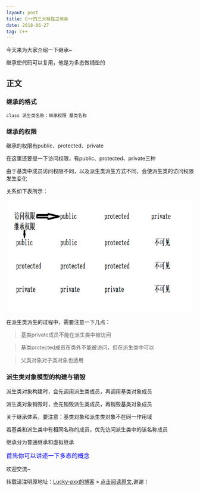 ```yaml
---
layout: post
title: C++的三大特性之继承
date: 2018-06-27
tag: C++
---  
```


今天来为大家介绍一下继承~

继承使代码可以复用，他是为多态做铺垫的 

## 正文

### 继承的格式

	class 派生类名称：继承权限 基类名称
	
### 继承的权限

继承的权限有public、protected、private

在这里还要提一下访问权限，有public、protected、private三种

由于基类中成员访问权限不同，以及派生类派生方式不同，会使派生类的访问权限发生变化

关系如下表所示：
<div align="center">
	<img src="\images\posts\继承\继承访问权限关系.PNG" height="300" width="500">  
</div>

在派生类派生的过程中，需要注意一下几点：
> 基类private成员不能在派生类中被访问

> 基类protected成员在类外不能被访问，但在派生类中可以

> 父类对象对子类对象也适用

### 派生类对象模型的构建与销毁

派生类对象构建时，会先调用派生类成员，再调用基类对象成员

派生类对象销毁时，会先销毁派生类成员，再销毁基类对象成员

关于继承体系，要注意：基类对象和派生类对象不在同一作用域

若基类和派生类中有相同名称的成员，优先访问派生类中的该名称成员

继承分为普通继承和虚拟继承

<font color="blue" size="3">首先你可以讲述一下多态的概念</font>


欢迎交流~
  
转载请注明原地址：[Lucky-pxx的博客](http://www.bingoxin.top) » [点击阅读原文](http://www.bingoxin.top/2018/06/C++%E7%9A%84%E4%B8%89%E5%A4%A7%E7%89%B9%E6%80%A7%E4%B9%8B%E7%BB%A7%E6%89%BF/),谢谢！